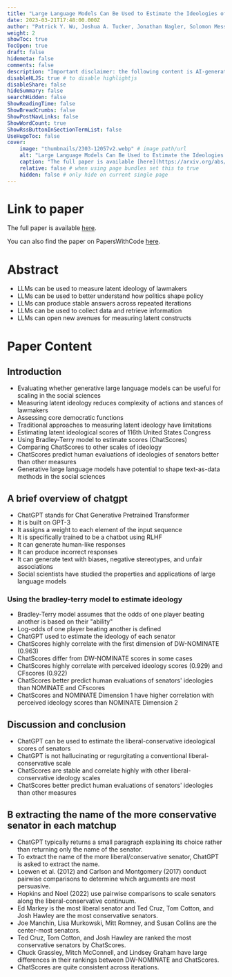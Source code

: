 ```yaml
---
title: "Large Language Models Can Be Used to Estimate the Ideologies of Politicians in a Zero-Shot Learning Setting"
date: 2023-03-21T17:48:00.000Z
author: "Patrick Y. Wu, Joshua A. Tucker, Jonathan Nagler, Solomon Messing"
weight: 2
showToc: true
TocOpen: true
draft: false
hidemeta: false
comments: false
description: "Important disclaimer: the following content is AI-generated, please make sure to fact check the presented information by reading the full paper."
disableHLJS: true # to disable highlightjs
disableShare: false
hideSummary: false
searchHidden: false
ShowReadingTime: false
ShowBreadCrumbs: false
ShowPostNavLinks: false
ShowWordCount: true
ShowRssButtonInSectionTermList: false
UseHugoToc: false
cover:
    image: "thumbnails/2303-12057v2.webp" # image path/url
    alt: "Large Language Models Can Be Used to Estimate the Ideologies of Politicians in a Zero-Shot Learning Setting" # alt text
    caption: "The full paper is available [here](https://arxiv.org/abs/2303.12057)." # display caption under cover
    relative: false # when using page bundles set this to true
    hidden: false # only hide on current single page
---
```


# Link to paper
The full paper is available [here](https://arxiv.org/abs/2303.12057).

You can also find the paper on PapersWithCode [here](https://paperswithcode.com/paper/large-language-models-can-be-used-to-estimate).

# Abstract
- LLMs can be used to measure latent ideology of lawmakers
- LLMs can be used to better understand how politics shape policy
- LLMs can produce stable answers across repeated iterations
- LLMs can be used to collect data and retrieve information
- LLMs can open new avenues for measuring latent constructs

# Paper Content

## Introduction
- Evaluating whether generative large language models can be useful for scaling in the social sciences
- Measuring latent ideology reduces complexity of actions and stances of lawmakers
- Assessing core democratic functions
- Traditional approaches to measuring latent ideology have limitations
- Estimating latent ideological scores of 116th United States Congress
- Using Bradley-Terry model to estimate scores (ChatScores)
- Comparing ChatScores to other scales of ideology
- ChatScores predict human evaluations of ideologies of senators better than other measures
- Generative large language models have potential to shape text-as-data methods in the social sciences

## A brief overview of chatgpt
- ChatGPT stands for Chat Generative Pretrained Transformer
- It is built on GPT-3
- It assigns a weight to each element of the input sequence
- It is specifically trained to be a chatbot using RLHF
- It can generate human-like responses
- It can produce incorrect responses
- It can generate text with biases, negative stereotypes, and unfair associations
- Social scientists have studied the properties and applications of large language models

### Using the bradley-terry model to estimate ideology
- Bradley-Terry model assumes that the odds of one player beating another is based on their "ability"
- Log-odds of one player beating another is defined
- ChatGPT used to estimate the ideology of each senator
- ChatScores highly correlate with the first dimension of DW-NOMINATE (0.963)
- ChatScores differ from DW-NOMINATE scores in some cases
- ChatScores highly correlate with perceived ideology scores (0.929) and CFscores (0.922)
- ChatScores better predict human evaluations of senators' ideologies than NOMINATE and CFscores
- ChatScores and NOMINATE Dimension 1 have higher correlation with perceived ideology scores than NOMINATE Dimension 2

## Discussion and conclusion
- ChatGPT can be used to estimate the liberal-conservative ideological scores of senators
- ChatGPT is not hallucinating or regurgitating a conventional liberal-conservative scale
- ChatScores are stable and correlate highly with other liberal-conservative ideology scales
- ChatScores better predict human evaluations of senators' ideologies than other measures

## B extracting the name of the more conservative senator in each matchup
- ChatGPT typically returns a small paragraph explaining its choice rather than returning only the name of the senator.
- To extract the name of the more liberal/conservative senator, ChatGPT is asked to extract the name.
- Loewen et al. (2012) and Carlson and Montgomery (2017) conduct pairwise comparisons to determine which arguments are most persuasive.
- Hopkins and Noel (2022) use pairwise comparisons to scale senators along the liberal-conservative continuum.
- Ed Markey is the most liberal senator and Ted Cruz, Tom Cotton, and Josh Hawley are the most conservative senators.
- Joe Manchin, Lisa Murkowski, Mitt Romney, and Susan Collins are the center-most senators.
- Ted Cruz, Tom Cotton, and Josh Hawley are ranked the most conservative senators by ChatScores.
- Chuck Grassley, Mitch McConnell, and Lindsey Graham have large differences in their rankings between DW-NOMINATE and ChatScores.
- ChatScores are quite consistent across iterations.
